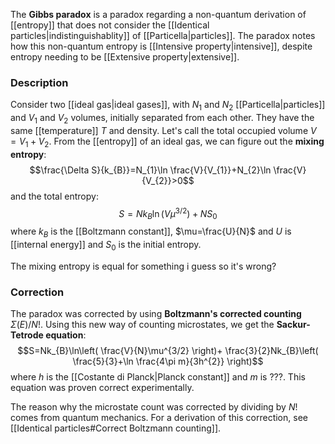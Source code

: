 The **Gibbs paradox** is a paradox regarding a non-quantum derivation of [[entropy]] that does not consider the [[Identical particles|indistinguishablity]] of [[Particella|particles]]. The paradox notes how this non-quantum entropy is [[Intensive property|intensive]], despite entropy needing to be [[Extensive property|extensive]].
### Description
Consider two [[ideal gas|ideal gases]], with $N_{1}$ and $N_{2}$ [[Particella|particles]] and $V_{1}$ and $V_{2}$ volumes, initially separated from each other. They have the same [[temperature]] $T$ and density. Let's call the total occupied volume $V=V_{1}+V_{2}$. From the [[entropy]] of an ideal gas, we can figure out the **mixing entropy**:
$$\frac{\Delta S}{k_{B}}=N_{1}\ln \frac{V}{V_{1}}+N_{2}\ln \frac{V}{V_{2}}>0$$
and the total entropy:
$$S=Nk_{B}\ln(V\mu^{3/2})+NS_{0}$$
where $k_{B}$ is the [[Boltzmann constant]], $\mu=\frac{U}{N}$ and $U$ is [[internal energy]] and $S_{0}$ is the initial entropy.

The mixing entropy is equal for something i guess so it's wrong?
### Correction
The paradox was corrected by using **Boltzmann's corrected counting** $\Sigma(E)/N!$. Using this new way of counting microstates, we get the **Sackur-Tetrode equation**:
$$S=Nk_{B}\ln\left( \frac{V}{N}\mu^{3/2} \right)+ \frac{3}{2}Nk_{B}\left( \frac{5}{3}+\ln \frac{4\pi m}{3h^{2}} \right)$$
where $h$ is the [[Costante di Planck|Planck constant]] and $m$ is ???. This equation was proven correct experimentally.

The reason why the microstate count was corrected by dividing by $N!$ comes from quantum mechanics. For a derivation of this correction, see [[Identical particles#Correct Boltzmann counting]].